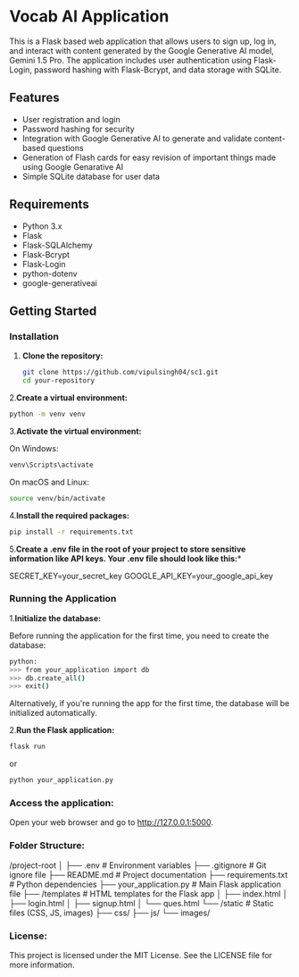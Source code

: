 # Vocab AI Application

This is a Flask based web application that allows users to sign up, log in, and interact with content generated by the Google Generative AI model, Gemini 1.5 Pro. The application includes user authentication using Flask-Login, password hashing with Flask-Bcrypt, and data storage with SQLite.

## Features

- User registration and login
- Password hashing for security
- Integration with Google Generative AI to generate and validate content-based questions
- Generation of Flash cards for easy revision of important things made using Google Genarative AI
- Simple SQLite database for user data

## Requirements

- Python 3.x
- Flask
- Flask-SQLAlchemy
- Flask-Bcrypt
- Flask-Login
- python-dotenv
- google-generativeai

## Getting Started

### Installation

1. **Clone the repository:**

   ```bash
   git clone https://github.com/vipulsingh04/sc1.git
   cd your-repository

2.**Create a virtual environment:**

  ```bash
  python -m venv venv
 ```

3.**Activate the virtual environment:**

On Windows:

```bash
venv\Scripts\activate
```
On macOS and Linux:

```bash
source venv/bin/activate
```

4.**Install the required packages:**

```bash
pip install -r requirements.txt
```

5.**Create a .env file in the root of your project to store sensitive information like API keys. 
Your .env file should look like this:***

SECRET_KEY=your_secret_key
GOOGLE_API_KEY=your_google_api_key

### Running the Application

1.**Initialize the database:**

Before running the application for the first time, you need to create the database:

```bash
python:
>>> from your_application import db
>>> db.create_all()
>>> exit()
```
Alternatively, if you're running the app for the first time, the database will be initialized automatically.

2.**Run the Flask application:**
```bash
flask run
```
or
```bash
python your_application.py
```
### Access the application:

Open your web browser and go to http://127.0.0.1:5000.

### Folder Structure:

/project-root
│
├── .env                  # Environment variables
├── .gitignore            # Git ignore file
├── README.md             # Project documentation
├── requirements.txt      # Python dependencies
├── your_application.py   # Main Flask application file
├── /templates            # HTML templates for the Flask app
│   ├── index.html
│   ├── login.html
│   ├── signup.html
│   └── ques.html
└── /static               # Static files (CSS, JS, images)
    ├── css/
    ├── js/
    └── images/
    
### License:
This project is licensed under the MIT License. See the LICENSE file for more information.
